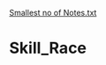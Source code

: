 [Smallest no of Notes.txt](https://github.com/user-attachments/files/15799464/Smallest.no.of.Notes.txt)
# Skill_Race

